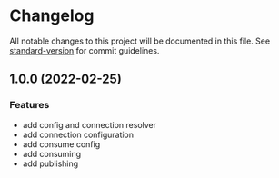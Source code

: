 # Changelog

All notable changes to this project will be documented in this file. See [standard-version](https://github.com/conventional-changelog/standard-version) for commit guidelines.

## 1.0.0 (2022-02-25)
### Features
* add config and connection resolver
* add connection configuration
* add consume config
* add consuming
* add publishing
